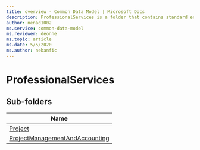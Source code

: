 ```yaml
---
title: overview - Common Data Model | Microsoft Docs
description: ProfessionalServices is a folder that contains standard entities related to the Common Data Model.
author: nenad1002
ms.service: common-data-model
ms.reviewer: deonhe
ms.topic: article
ms.date: 5/5/2020
ms.author: nebanfic
---
```


# ProfessionalServices


## Sub-folders

|Name|
|---|
|[Project](Project/overview.md)|
|[ProjectManagementAndAccounting](ProjectManagementAndAccounting/overview.md)|



